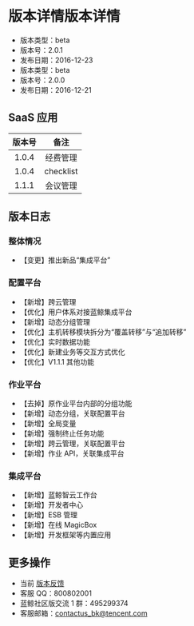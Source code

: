 # 版本详情版本详情

- 版本类型：beta
- 版本号：2.0.1
- 发布日期：2016-12-23
- 版本类型：beta
- 版本号：2.0.0
- 发布日期：2016-12-21

## SaaS 应用

| 版本号 | 备注|
| :----: |:----: |
|1.0.4|经费管理|
|1.0.4|checklist|
|1.1.1|会议管理|

## 版本日志

### 整体情况

- 【变更】推出新品“集成平台”

### 配置平台

- 【新增】跨云管理
- 【优化】用户体系对接蓝鲸集成平台
- 【新增】动态分组管理
- 【优化】主机转移模块拆分为“覆盖转移”与“追加转移”
- 【优化】实时数据功能
- 【优化】新建业务等交互方式优化
- 【优化】V1.1.1 其他功能

### 作业平台

- 【去掉】原作业平台内部的分组功能
- 【新增】动态分组，关联配置平台
- 【新增】全局变量
- 【新增】强制终止任务功能
- 【新增】跨云管理，关联配置平台
- 【新增】作业 API，关联集成平台

### 集成平台

- 【新增】蓝鲸智云工作台
- 【新增】开发者中心
- 【新增】ESB 管理
- 【新增】在线 MagicBox
- 【新增】开发框架等内置应用


## 更多操作

- 当前 [版本反馈](http://bk.tencent.com/s-mart/community)
- 客服 QQ：800802001
- 蓝鲸社区版交流 1 群：495299374
- 客服邮箱：contactus_bk@tencent.com
